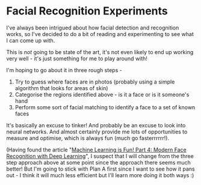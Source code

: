 # Facial Recognition Experiments

I've always been intrigued about how facial detection and recognition works, so I've decided to do a bit of reading and experimenting to see what I can come up with.

This is *not* going to be state of the art, it's not even likely to end up working very well - it's just something for me to play around with!

I'm hoping to go about it in three rough steps -

1. Try to guess where faces are in photos (probably using a simple algorithm that looks for areas of skin)
1. Categorise the regions identified above - is it a face or is it someone's hand
1. Perform some sort of facial matching to identify a face to a set of known faces

It's basically an excuse to tinker! And probably be an excuse to look into neural networks. And almost certainly provide me lots of opportunities to measure and optimise, which is always fun (much go fasterrrrrr!).

(Having found the article "[Machine Learning is Fun! Part 4: Modern Face Recognition with Deep Learning](https://medium.com/@ageitgey/machine-learning-is-fun-part-4-modern-face-recognition-with-deep-learning-c3cffc121d78#.v32w6yht7)", I suspect that I will change from the three step approach above at some point since the approach there seems much better! But I'm going to stick with Plan A first since I want to see how it pans out - I think it will much less efficient but I'll learn more doing it both ways :)